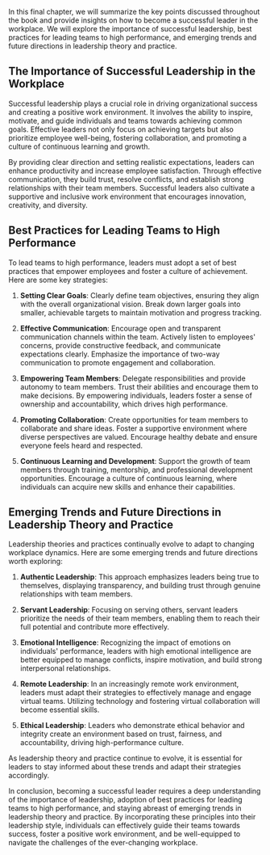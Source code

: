 
In this final chapter, we will summarize the key points discussed throughout the book and provide insights on how to become a successful leader in the workplace. We will explore the importance of successful leadership, best practices for leading teams to high performance, and emerging trends and future directions in leadership theory and practice.

The Importance of Successful Leadership in the Workplace
--------------------------------------------------------

Successful leadership plays a crucial role in driving organizational success and creating a positive work environment. It involves the ability to inspire, motivate, and guide individuals and teams towards achieving common goals. Effective leaders not only focus on achieving targets but also prioritize employee well-being, fostering collaboration, and promoting a culture of continuous learning and growth.

By providing clear direction and setting realistic expectations, leaders can enhance productivity and increase employee satisfaction. Through effective communication, they build trust, resolve conflicts, and establish strong relationships with their team members. Successful leaders also cultivate a supportive and inclusive work environment that encourages innovation, creativity, and diversity.

Best Practices for Leading Teams to High Performance
----------------------------------------------------

To lead teams to high performance, leaders must adopt a set of best practices that empower employees and foster a culture of achievement. Here are some key strategies:

1. **Setting Clear Goals**: Clearly define team objectives, ensuring they align with the overall organizational vision. Break down larger goals into smaller, achievable targets to maintain motivation and progress tracking.

2. **Effective Communication**: Encourage open and transparent communication channels within the team. Actively listen to employees' concerns, provide constructive feedback, and communicate expectations clearly. Emphasize the importance of two-way communication to promote engagement and collaboration.

3. **Empowering Team Members**: Delegate responsibilities and provide autonomy to team members. Trust their abilities and encourage them to make decisions. By empowering individuals, leaders foster a sense of ownership and accountability, which drives high performance.

4. **Promoting Collaboration**: Create opportunities for team members to collaborate and share ideas. Foster a supportive environment where diverse perspectives are valued. Encourage healthy debate and ensure everyone feels heard and respected.

5. **Continuous Learning and Development**: Support the growth of team members through training, mentorship, and professional development opportunities. Encourage a culture of continuous learning, where individuals can acquire new skills and enhance their capabilities.

Emerging Trends and Future Directions in Leadership Theory and Practice
-----------------------------------------------------------------------

Leadership theories and practices continually evolve to adapt to changing workplace dynamics. Here are some emerging trends and future directions worth exploring:

1. **Authentic Leadership**: This approach emphasizes leaders being true to themselves, displaying transparency, and building trust through genuine relationships with team members.

2. **Servant Leadership**: Focusing on serving others, servant leaders prioritize the needs of their team members, enabling them to reach their full potential and contribute more effectively.

3. **Emotional Intelligence**: Recognizing the impact of emotions on individuals' performance, leaders with high emotional intelligence are better equipped to manage conflicts, inspire motivation, and build strong interpersonal relationships.

4. **Remote Leadership**: In an increasingly remote work environment, leaders must adapt their strategies to effectively manage and engage virtual teams. Utilizing technology and fostering virtual collaboration will become essential skills.

5. **Ethical Leadership**: Leaders who demonstrate ethical behavior and integrity create an environment based on trust, fairness, and accountability, driving high-performance culture.

As leadership theory and practice continue to evolve, it is essential for leaders to stay informed about these trends and adapt their strategies accordingly.

In conclusion, becoming a successful leader requires a deep understanding of the importance of leadership, adoption of best practices for leading teams to high performance, and staying abreast of emerging trends in leadership theory and practice. By incorporating these principles into their leadership style, individuals can effectively guide their teams towards success, foster a positive work environment, and be well-equipped to navigate the challenges of the ever-changing workplace.

